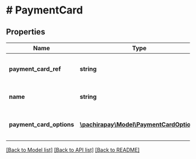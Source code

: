# # PaymentCard

## Properties

Name | Type | Description | Notes
------------ | ------------- | ------------- | -------------
**payment_card_ref** | **string** | The payment card reference | [optional] 
**name** | **string** | The payment card name | [optional] 
**payment_card_options** | [**\pachirapay\Model\PaymentCardOption[]**](PaymentCardOption.md) | All payment card options data | [optional] 

[[Back to Model list]](../../README.md#documentation-for-models) [[Back to API list]](../../README.md#documentation-for-api-endpoints) [[Back to README]](../../README.md)


